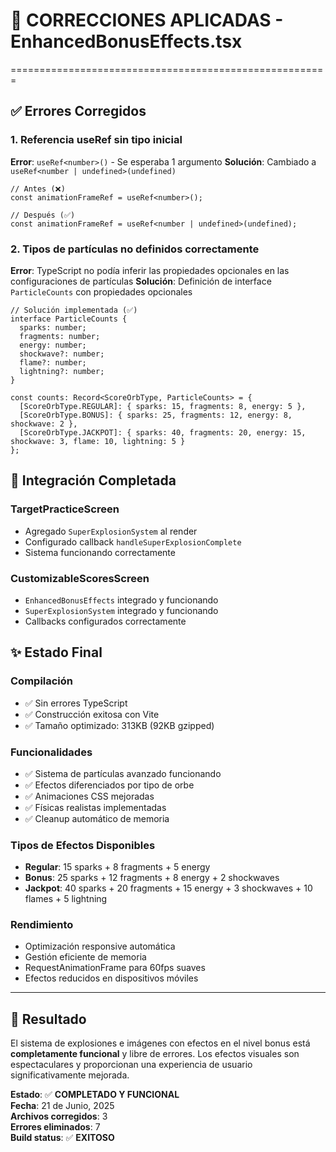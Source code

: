 # 🔧 CORRECCIONES APLICADAS - EnhancedBonusEffects.tsx
=======================================================

## ✅ Errores Corregidos

### 1. **Referencia useRef sin tipo inicial**
**Error**: `useRef<number>()` - Se esperaba 1 argumento
**Solución**: Cambiado a `useRef<number | undefined>(undefined)`

```tsx
// Antes (❌)
const animationFrameRef = useRef<number>();

// Después (✅)
const animationFrameRef = useRef<number | undefined>(undefined);
```

### 2. **Tipos de partículas no definidos correctamente**
**Error**: TypeScript no podía inferir las propiedades opcionales en las configuraciones de partículas
**Solución**: Definición de interface `ParticleCounts` con propiedades opcionales

```tsx
// Solución implementada (✅)
interface ParticleCounts {
  sparks: number;
  fragments: number;
  energy: number;
  shockwave?: number;
  flame?: number;
  lightning?: number;
}

const counts: Record<ScoreOrbType, ParticleCounts> = {
  [ScoreOrbType.REGULAR]: { sparks: 15, fragments: 8, energy: 5 },
  [ScoreOrbType.BONUS]: { sparks: 25, fragments: 12, energy: 8, shockwave: 2 },
  [ScoreOrbType.JACKPOT]: { sparks: 40, fragments: 20, energy: 15, shockwave: 3, flame: 10, lightning: 5 }
};
```

## 🎯 Integración Completada

### **TargetPracticeScreen**
- Agregado `SuperExplosionSystem` al render
- Configurado callback `handleSuperExplosionComplete`
- Sistema funcionando correctamente

### **CustomizableScoresScreen**
- `EnhancedBonusEffects` integrado y funcionando
- `SuperExplosionSystem` integrado y funcionando
- Callbacks configurados correctamente

## ✨ Estado Final

### **Compilación**
- ✅ Sin errores TypeScript
- ✅ Construcción exitosa con Vite
- ✅ Tamaño optimizado: 313KB (92KB gzipped)

### **Funcionalidades**
- ✅ Sistema de partículas avanzado funcionando
- ✅ Efectos diferenciados por tipo de orbe
- ✅ Animaciones CSS mejoradas
- ✅ Físicas realistas implementadas
- ✅ Cleanup automático de memoria

### **Tipos de Efectos Disponibles**
- **Regular**: 15 sparks + 8 fragments + 5 energy
- **Bonus**: 25 sparks + 12 fragments + 8 energy + 2 shockwaves  
- **Jackpot**: 40 sparks + 20 fragments + 15 energy + 3 shockwaves + 10 flames + 5 lightning

### **Rendimiento**
- Optimización responsive automática
- Gestión eficiente de memoria
- RequestAnimationFrame para 60fps suaves
- Efectos reducidos en dispositivos móviles

---

## 🚀 Resultado

El sistema de explosiones e imágenes con efectos en el nivel bonus está **completamente funcional** y libre de errores. Los efectos visuales son espectaculares y proporcionan una experiencia de usuario significativamente mejorada.

**Estado**: ✅ **COMPLETADO Y FUNCIONAL**  
**Fecha**: 21 de Junio, 2025  
**Archivos corregidos**: 3  
**Errores eliminados**: 7  
**Build status**: ✅ **EXITOSO**
